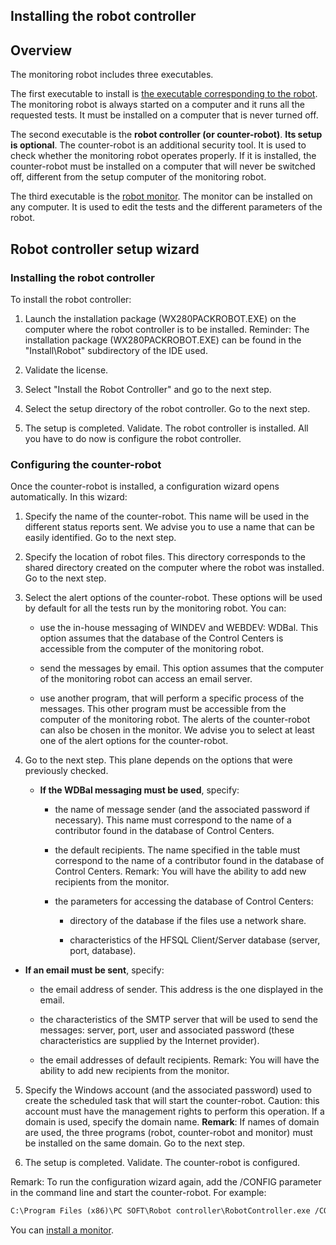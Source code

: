 
## Installing the robot controller
			



<a name="NOTE1"></a>
<a name="NOTE1_1"></a>


## Overview
<a name="overview_ELTTEXTE000142"></a>
The monitoring robot includes three executables.

The first executable to install is [the executable corresponding to the robot](../RobotMonitor/3541101.md). The monitoring robot is always started on a computer and it runs all the requested tests. It must be installed on a computer that is never turned off.

The second executable is the **robot controller (or counter-robot)**. **Its setup is optional**. The counter-robot is an additional security tool. It is used to check whether the monitoring robot operates properly. If it is installed, the counter-robot must be installed on a computer that will never be switched off, different from the setup computer of the monitoring robot.  

The third executable is the [robot monitor](../RobotMonitor/3541103.md). The monitor can be installed on any computer. It is used to edit the tests and the different parameters of the robot.

<a name="NOTE2"></a>
<a name="NOTE2_1"></a>


## Robot controller setup wizard
<a name="robot_controller_setup_wizard_ELTTEXTE000166"></a>


### Installing the robot controller
<a name="installing_the_robot_controller_ELTPARAGRAPHE000030"></a>

To install the robot controller:

1. Launch the installation package (WX280PACKROBOT.EXE) on the computer where the robot controller is to be installed. Reminder: The installation package (WX280PACKROBOT.EXE) can be found in the "Install\\Robot" subdirectory of the IDE used.

2. Validate the license.

3. Select "Install the Robot Controller" and go to the next step.

4. Select the setup directory of the robot controller. Go to the next step.  

5. The setup is completed. Validate. The robot controller is installed. All you have to do now is configure the robot controller. 



<a name="NOTE2_2"></a>


### Configuring the counter-robot
<a name="configuring_the_counterrobot_ELTPARAGRAPHE000047"></a>

Once the counter-robot is installed, a configuration wizard opens automatically. In this wizard: 

1. Specify the name of the counter-robot. This name will be used in the different status reports sent. We advise you to use a name that can be easily identified. Go to the next step.

2. Specify the location of robot files. This directory corresponds to the shared directory created on the computer where the robot was installed. Go to the next step.

3. Select the alert options of the counter-robot. These options will be used by default for all the tests run by the monitoring robot. You can:

	- use the in-house messaging of WINDEV and WEBDEV: WDBal. This option assumes that the database of the Control Centers is accessible from the computer of the monitoring robot.

	- send the messages by email. This option assumes that the computer of the monitoring robot can access an email server.

	- use another program, that will perform a specific process of the messages. This other program must be accessible from the computer of the monitoring robot.
			The alerts of the counter-robot can also be chosen in the monitor. We advise you to select at least one of the alert options for the counter-robot.




4. Go to the next step. This plane depends on the options that were previously checked.

	- **If the WDBal messaging must be used**, specify:

		- the name of message sender (and the associated password if necessary). This name must correspond to the name of a contributor found in the database of Control Centers.

		- the default recipients. The name specified in the table must correspond to the name of a contributor found in the database of Control Centers.
						Remark: You will have the ability to add new recipients from the monitor.

		- the parameters for accessing the database of Control Centers:

			- directory of the database if the files use a network share.

			- characteristics of the HFSQL Client/Server database (server, port, database).




- **If an email must be sent**, specify:

	- the email address of sender. This address is the one displayed in the email.

	- the characteristics of the SMTP server that will be used to send the messages: server, port, user and associated password (these characteristics are supplied by the Internet provider).

	- the email addresses of default recipients.
						Remark: You will have the ability to add new recipients from the monitor.

5. Specify the Windows account (and the associated password) used to create the scheduled task that will start the counter-robot. Caution: this account must have the management rights to perform this operation. If a domain is used, specify the domain name. 
	**Remark**: If names of domain are used, the three programs (robot, counter-robot and monitor) must be installed on the same domain.
	Go to the next step.  

6. The setup is completed. Validate. The counter-robot is configured.




Remark: To run the configuration wizard again, add the /CONFIG parameter in the command line and start the counter-robot.
For example: 
```txt
C:\Program Files (x86)\PC SOFT\Robot controller\RobotController.exe /CONFIG
```


You can [install a monitor](../RobotMonitor/3541102.md).


